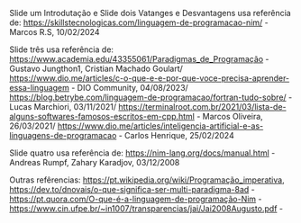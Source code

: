 Slide um Introdutação e Slide dois Vatanges e Desvantagens usa referência de: https://skillstecnologicas.com/linguagem-de-programacao-nim/ - Marcos R.S, 10/02/2024

Slide três usa referência de: https://www.academia.edu/43355061/Paradigmas_de_Programação - Gustavo Jungthon1, Cristian Machado Goulart/ https://www.dio.me/articles/c-o-que-e-e-por-que-voce-precisa-aprender-essa-linguagem - DIO Community, 04/08/2023/ https://blog.betrybe.com/linguagem-de-programacao/fortran-tudo-sobre/ - Lucas Marchiori, 03/11/2021/ https://terminalroot.com.br/2021/03/lista-de-alguns-softwares-famosos-escritos-em-cpp.html - Marcos Oliveira, 26/03/2021/ https://www.dio.me/articles/inteligencia-artificial-e-as-linguagens-de-programacao - Carlos Henrique, 25/02/2024

Slide quatro usa referência de: https://nim-lang.org/docs/manual.html  -Andreas Rumpf, Zahary Karadjov, 03/12/2008

Outras refêrencias: https://pt.wikipedia.org/wiki/Programação_imperativa, https://dev.to/dnovais/o-que-significa-ser-multi-paradigma-8ad - https://pt.quora.com/O-que-é-a-linguagem-de-programação-Nim - https://www.cin.ufpe.br/~in1007/transparencias/jai/Jai2008Augusto.pdf - 




